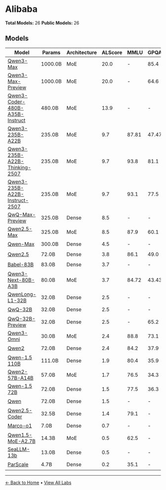 # Alibaba

**Total Models:** 26
**Public Models:** 26

## Models

| Model | Params | Architecture | ALScore | MMLU | GPQA | Released | Status |
|-------|--------|--------------|---------|------|------|----------|--------|
| [Qwen3-Max](../models/alibaba/qwen3-max.md) | 1000.0B | MoE | 20.0 | - | 85.4 | Sep/2025 | 🟢 |
| [Qwen3-Max-Preview](../models/alibaba/qwen3-max-preview.md) | 1000.0B | MoE | 20.0 | - | 64.6 | Sep/2025 | 🟢 |
| [Qwen3-Coder-480B-A35B-Instruct](../models/alibaba/qwen3-coder-480b-a35b-instruct.md) | 480.0B | MoE | 13.9 | - | - | Jul/2025 | 🟢 |
| [Qwen3-235B-A22B](../models/alibaba/qwen3-235b-a22b.md) | 235.0B | MoE | 9.7 | 87.81 | 47.47 | Apr/2025 | 🟢 |
| [Qwen3-235B-A22B-Thinking-2507](../models/alibaba/qwen3-235b-a22b-thinking-2507.md) | 235.0B | MoE | 9.7 | 93.8 | 81.1 | Jul/2025 | 🟢 |
| [Qwen3-235B-A22B-Instruct-2507](../models/alibaba/qwen3-235b-a22b-instruct-2507.md) | 235.0B | MoE | 9.7 | 93.1 | 77.5 | Jul/2025 | 🟢 |
| [QwQ-Max-Preview](../models/alibaba/qwq-max-preview.md) | 325.0B | Dense | 8.5 | - | - | Feb/2025 | 🟢 |
| [Qwen2.5-Max](../models/alibaba/qwen25-max.md) | 325.0B | MoE | 8.5 | 87.9 | 60.1 | Jan/2025 | 🟢 |
| [Qwen-Max](../models/alibaba/qwen-max.md) | 300.0B | Dense | 4.5 | - | - | May/2024 | 🟢 |
| [Qwen2.5](../models/alibaba/qwen25.md) | 72.0B | Dense | 3.8 | 86.1 | 49.0 | Sep/2024 | 🟢 |
| [Babel-83B](../models/alibaba/babel-83b.md) | 83.0B | Dense | 3.7 | - | - | Mar/2025 | 🟢 |
| [Qwen3-Next-80B-A3B](../models/alibaba/qwen3-next-80b-a3b.md) | 80.0B | MoE | 3.7 | 84.72 | 43.43 | Sep/2025 | 🟢 |
| [QwenLong-L1-32B](../models/alibaba/qwenlong-l1-32b.md) | 32.0B | Dense | 2.5 | - | - | May/2025 | 🟢 |
| [QwQ-32B](../models/alibaba/qwq-32b.md) | 32.0B | Dense | 2.5 | - | - | Mar/2025 | 🟢 |
| [QwQ-32B-Preview](../models/alibaba/qwq-32b-preview.md) | 32.0B | Dense | 2.5 | - | 65.2 | Nov/2024 | 🟢 |
| [Qwen3-Omni](../models/alibaba/qwen3-omni.md) | 30.0B | MoE | 2.4 | 88.8 | 73.1 | Sep/2025 | 🟢 |
| [Qwen2](../models/alibaba/qwen2.md) | 72.0B | Dense | 2.4 | 84.2 | 37.9 | Jun/2024 | 🟢 |
| [Qwen-1.5 110B](../models/alibaba/qwen-15-110b.md) | 111.0B | Dense | 1.9 | 80.4 | 35.9 | Apr/2024 | 🟢 |
| [Qwen2-57B-A14B](../models/alibaba/qwen2-57b-a14b.md) | 57.0B | MoE | 1.7 | 76.5 | 34.3 | Jun/2024 | 🟢 |
| [Qwen-1.5 72B](../models/alibaba/qwen-15-72b.md) | 72.0B | Dense | 1.5 | 77.5 | 36.3 | Feb/2024 | 🟢 |
| [Qwen](../models/alibaba/qwen.md) | 72.0B | Dense | 1.5 | - | - | Sep/2023 | 🟢 |
| [Qwen2.5-Coder](../models/alibaba/qwen25-coder.md) | 32.5B | Dense | 1.4 | 79.1 | - | Nov/2024 | 🟢 |
| [Marco-o1](../models/alibaba/marco-o1.md) | 7.0B | Dense | 0.7 | - | - | Nov/2024 | 🟢 |
| [Qwen1.5-MoE-A2.7B](../models/alibaba/qwen15-moe-a27b.md) | 14.3B | MoE | 0.5 | 62.5 | - | Mar/2024 | 🟢 |
| [SeaLLM-13b](../models/alibaba/seallm-13b.md) | 13.0B | Dense | 0.5 | - | - | Dec/2023 | 🟢 |
| [ParScale](../models/alibaba/parscale.md) | 4.7B | Dense | 0.2 | 35.1 | - | May/2025 | 🟢 |

---

[← Back to Home](../README.md) • [View All Labs](../labs/)
